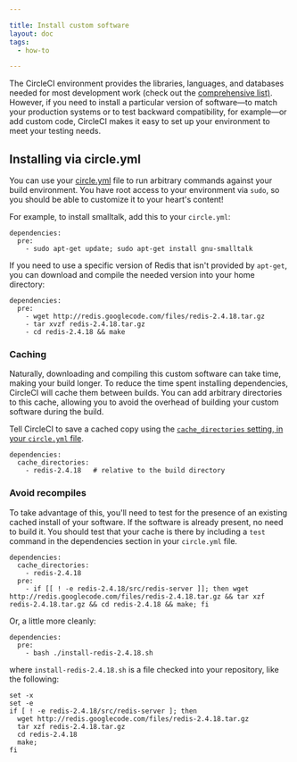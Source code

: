 ```yaml
---

title: Install custom software
layout: doc
tags:
  - how-to

---
```


The CircleCI environment provides the libraries, languages, and databases needed for most development work
(check out the [comprehensive list)](/docs/environment).
However, if you need to install a particular version of software&mdash;to match your production systems or to test backward compatibility, for example&mdash;or add custom code, CircleCI makes it easy to set up your environment to meet your testing needs.

## Installing via circle.yml

You can use your [circle.yml](/docs/configuration) file to run
arbitrary commands against your build environment. You have root
access to your environment via `sudo`, so you should be able to
customize it to your heart's content!

For example, to install smalltalk, add this to your `circle.yml`:

```
dependencies:
  pre:
    - sudo apt-get update; sudo apt-get install gnu-smalltalk
```

If you need to use a specific version of Redis that isn't provided by
`apt-get`, you can download and compile the needed version into your
home directory:

```
dependencies:
  pre:
    - wget http://redis.googlecode.com/files/redis-2.4.18.tar.gz
    - tar xvzf redis-2.4.18.tar.gz
    - cd redis-2.4.18 && make
```

### Caching

Naturally, downloading and compiling this custom software can take time, making your build longer.
To reduce the time spent installing dependencies, CircleCI will cache them between builds.
You can add arbitrary directories to this cache, allowing you to avoid the overhead of building your custom software during the build.

Tell CircleCI to save a cached copy using the
[`cache_directories` setting, in your `circle.yml` file](/docs/configuration#cache-directories).

```
dependencies:
  cache_directories:
    - redis-2.4.18   # relative to the build directory
```

### Avoid recompiles

To take advantage of this, you'll need to test for the presence of an existing cached install of your software.
If the software is already present, no need to build it.
You should test that your cache is there by including a
`test` command in the dependencies section in your `circle.yml` file.

```
dependencies:
  cache_directories:
    - redis-2.4.18
  pre:
    - if [[ ! -e redis-2.4.18/src/redis-server ]]; then wget http://redis.googlecode.com/files/redis-2.4.18.tar.gz && tar xzf redis-2.4.18.tar.gz && cd redis-2.4.18 && make; fi
```

Or, a little more cleanly:

```
dependencies:
  pre:
    - bash ./install-redis-2.4.18.sh
```

where `install-redis-2.4.18.sh` is a file checked into your repository, like the following:

```
set -x
set -e
if [ ! -e redis-2.4.18/src/redis-server ]; then
  wget http://redis.googlecode.com/files/redis-2.4.18.tar.gz
  tar xzf redis-2.4.18.tar.gz
  cd redis-2.4.18
  make;
fi
```
